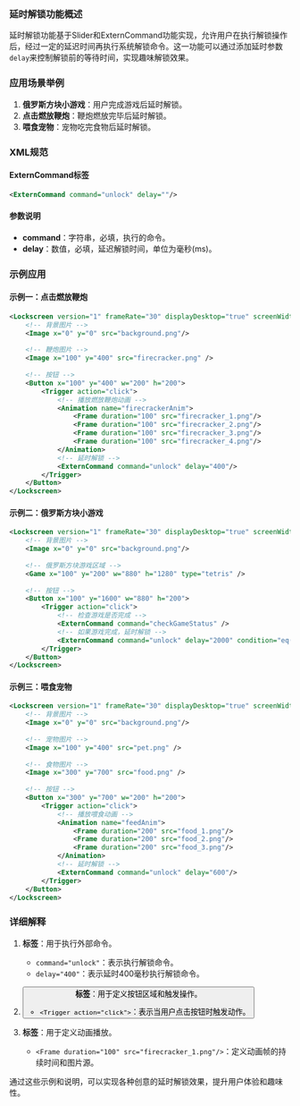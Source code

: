 ### 延时解锁功能概述

延时解锁功能基于Slider和ExternCommand功能实现，允许用户在执行解锁操作后，经过一定的延迟时间再执行系统解锁命令。这一功能可以通过添加延时参数`delay`来控制解锁前的等待时间，实现趣味解锁效果。

### 应用场景举例

1. **俄罗斯方块小游戏**：用户完成游戏后延时解锁。
2. **点击燃放鞭炮**：鞭炮燃放完毕后延时解锁。
3. **喂食宠物**：宠物吃完食物后延时解锁。

### XML规范

#### ExternCommand标签

```xml
<ExternCommand command="unlock" delay=""/>
```

#### 参数说明

- **command**：字符串，必填，执行的命令。
- **delay**：数值，必填，延迟解锁时间，单位为毫秒(ms)。

### 示例应用

#### 示例一：点击燃放鞭炮

```xml
<Lockscreen version="1" frameRate="30" displayDesktop="true" screenWidth="1080">
    <!-- 背景图片 -->
    <Image x="0" y="0" src="background.png"/>
    
    <!-- 鞭炮图片 -->
    <Image x="100" y="400" src="firecracker.png" />
    
    <!-- 按钮 -->
    <Button x="100" y="400" w="200" h="200">
        <Trigger action="click">
            <!-- 播放燃放鞭炮动画 -->
            <Animation name="firecrackerAnim">
                <Frame duration="100" src="firecracker_1.png"/>
                <Frame duration="100" src="firecracker_2.png"/>
                <Frame duration="100" src="firecracker_3.png"/>
                <Frame duration="100" src="firecracker_4.png"/>
            </Animation>
            <!-- 延时解锁 -->
            <ExternCommand command="unlock" delay="400"/>
        </Trigger>
    </Button>
</Lockscreen>
```

#### 示例二：俄罗斯方块小游戏

```xml
<Lockscreen version="1" frameRate="30" displayDesktop="true" screenWidth="1080">
    <!-- 背景图片 -->
    <Image x="0" y="0" src="background.png"/>
    
    <!-- 俄罗斯方块游戏区域 -->
    <Game x="100" y="200" w="880" h="1280" type="tetris" />
    
    <!-- 按钮 -->
    <Button x="100" y="1600" w="880" h="200">
        <Trigger action="click">
            <!-- 检查游戏是否完成 -->
            <ExternCommand command="checkGameStatus" />
            <!-- 如果游戏完成，延时解锁 -->
            <ExternCommand command="unlock" delay="2000" condition="eq(#gameStatus, 'complete')"/>
        </Trigger>
    </Button>
</Lockscreen>
```

#### 示例三：喂食宠物

```xml
<Lockscreen version="1" frameRate="30" displayDesktop="true" screenWidth="1080">
    <!-- 背景图片 -->
    <Image x="0" y="0" src="background.png"/>
    
    <!-- 宠物图片 -->
    <Image x="100" y="400" src="pet.png" />
    
    <!-- 食物图片 -->
    <Image x="300" y="700" src="food.png" />
    
    <!-- 按钮 -->
    <Button x="300" y="700" w="200" h="200">
        <Trigger action="click">
            <!-- 播放喂食动画 -->
            <Animation name="feedAnim">
                <Frame duration="200" src="food_1.png"/>
                <Frame duration="200" src="food_2.png"/>
                <Frame duration="200" src="food_3.png"/>
            </Animation>
            <!-- 延时解锁 -->
            <ExternCommand command="unlock" delay="600"/>
        </Trigger>
    </Button>
</Lockscreen>
```

### 详细解释

1. **<ExternCommand> 标签**：用于执行外部命令。
    - `command="unlock"`：表示执行解锁命令。
    - `delay="400"`：表示延时400毫秒执行解锁命令。

2. **<Button> 标签**：用于定义按钮区域和触发操作。
    - `<Trigger action="click">`：表示当用户点击按钮时触发动作。

3. **<Animation> 标签**：用于定义动画播放。
    - `<Frame duration="100" src="firecracker_1.png"/>`：定义动画帧的持续时间和图片源。

通过这些示例和说明，可以实现各种创意的延时解锁效果，提升用户体验和趣味性。